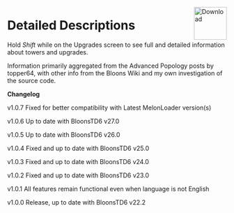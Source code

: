 <a href="https://github.com/doombubbles/BTD6-Mods/raw/main/DetailedDescriptions/DetailedDescriptions.dll"><img align="right" alt="Download" height="75" src="https://github.com/doombubbles/BTD6-Mods/blob/main/download.png?raw=true"></a>

# Detailed Descriptions


Hold *Shift* while on the Upgrades screen to see full and detailed information about towers and upgrades.

Information primarily aggregated from the Advanced Popology posts by topper64, 
with other info from the Bloons Wiki and my own investigation of the source code.

**Changelog**

v1.0.7 Fixed for better compatibility with Latest MelonLoader version(s)

v1.0.6 Up to date with BloonsTD6 v27.0

v1.0.5 Up to date with BloonsTD6 v26.0

v1.0.4 Fixed and up to date with BloonsTD6 v25.0

v1.0.3 Fixed and up to date with BloonsTD6 v24.0

v1.0.2 Fixed and up to date with BloonsTD6 v23.0

v1.0.1 All features remain functional even when language is not English

v1.0.0 Release, up to date with BloonsTD6 v22.2
